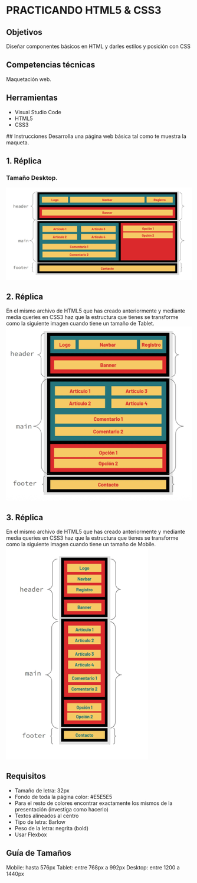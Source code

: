 # PRACTICANDO HTML5 & CSS3 

## Objetivos
Diseñar componentes básicos en HTML y darles estilos y posición con CSS

##  Competencias técnicas
Maquetación web.

##  Herramientas
<ul>
  <li>Visual Studio Code</li>
  <li>HTML5</li>
  <li>CSS3</li>
</ul>
## Instrucciones
Desarrolla una página web básica tal como te muestra la maqueta.

## 1. Réplica 
### Tamaño Desktop.
![Texto alternativo](img/Desktop.png)
## 2. Réplica 
En el mismo archivo de HTML5 que has creado anteriormente y mediante media queries en CSS3 haz que la estructura que tienes se transforme como la siguiente imagen cuando tiene un tamaño de Tablet.
![Texto alternativo](img/Tablet.png)

## 3. Réplica 
En el mismo archivo de HTML5 que has creado anteriormente y mediante media queries en CSS3 haz que la estructura que tienes se transforme como la siguiente imagen cuando tiene un tamaño de Mobile.
![Texto alternativo](img/Mobile.png)

## Requisitos
- Tamaño de letra: 32px
- Fondo de toda la página color: #E5E5E5
- Para el resto de colores encontrar exactamente los mismos de la presentación (investiga como hacerlo)
- Textos alineados al centro
- Tipo de letra: Barlow
- Peso de la letra: negrita (bold)
- Usar Flexbox

## Guía de Tamaños

Mobile: hasta 576px
Tablet: entre 768px a 992px
Desktop: entre 1200 a 1440px
